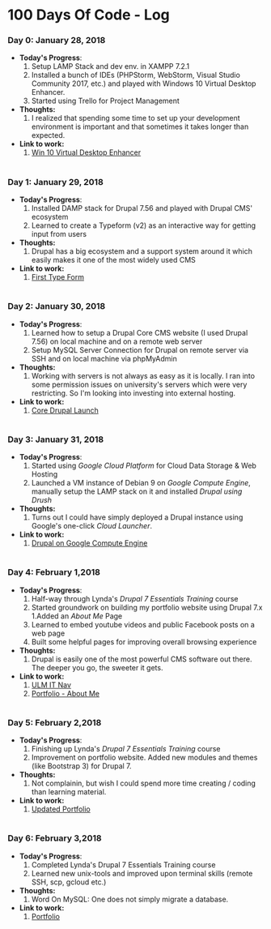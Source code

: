 # 100 Days Of Code - Log

### Day 0: January 28, 2018

* **Today's Progress**: 
  1. Setup LAMP Stack and dev env. in XAMPP 7.2.1
  2. Installed a bunch of IDEs (PHPStorm, WebStorm, Visual Studio Community 2017, etc.) and played with Windows 10 Virtual Desktop Enhancer.
  3. Started using Trello for Project Management
* **Thoughts:** 
  1. I realized that spending some time to set up your development environment is important and that sometimes it takes longer than expected.
* **Link to work:** 
  1. [Win 10 Virtual Desktop Enhancer](https://github.com/sdias/win-10-virtual-desktop-enhancer)

#

### Day 1: January 29, 2018

* **Today's Progress**: 
  1. Installed DAMP stack for Drupal 7.56 and played with Drupal CMS' ecosystem
  2. Learned to create a Typeform (v2) as an interactive way for getting input from users
* **Thoughts:**
  1. Drupal has a big ecosystem and a support system around it which easily makes it one of the most widely used CMS
* **Link to work:** 
  1. [First Type Form](https://kirandangol.typeform.com/to/MeGjD7)

#

### Day 2: January 30, 2018

* **Today's Progress**: 
  1. Learned how to setup a Drupal Core CMS website (I used Drupal 7.56) on local machine and on a remote web server
  2. Setup MySQL Server Connection for Drupal on remote server via SSH and on local machine via phpMyAdmin
* **Thoughts:**
  1. Working with servers is not always as easy as it is locally. I ran into some permission issues on university's servers which were very restricting. So I'm looking into investing into external hosting.
* **Link to work:** 
  1. [Core Drupal Launch](http://cs.ulm.edu/~dangolk/drupal-core)

#

### Day 3: January 31, 2018

* **Today's Progress**: 
  1. Started using *Google Cloud Platform* for Cloud Data Storage & Web Hosting
  2. Launched a VM instance of Debian 9 on *Google Compute Engine*, manually setup the LAMP stack on it and installed *Drupal using Drush*
* **Thoughts:**
  1. Turns out I could have simply deployed a Drupal instance using Google's one-click *Cloud Launcher*.
* **Link to work:** 
  1. [Drupal on Google Compute Engine](http://35.196.8.78/drupal-core/)

#

### Day 4: February 1,2018

* **Today's Progress**: 
  1. Half-way through Lynda's *Drupal 7 Essentials Training* course
  2. Started groundwork on building my portfolio website using Drupal 7.x
    1.Added an *About Me* Page
    2. Learned to embed youtube videos and public Facebook posts on a web page
  3. Built some helpful pages for improving overall browsing experience
* **Thoughts:**
  1. Drupal is easily one of the most powerful CMS software out there. The deeper you go, the sweeter it gets.
* **Link to work:** 
  1. [ULM IT Nav](http://35.196.8.78/drupal-core/?q=ulm-it-nav)
  2. [Portfolio - About Me](http://35.196.8.78/drupal-core/?q=about-me)

#

### Day 5: February 2,2018

* **Today's Progress**: 
  1. Finishing up Lynda's *Drupal 7 Essentials Training* course
  2. Improvement on portfolio website. Added new modules and themes (like Bootstrap 3) for Drupal 7.
* **Thoughts:**
  1. Not complainin, but wish I could spend more time creating / coding than learning material. 
* **Link to work:** 
  1. [Updated Portfolio](http://35.196.8.78/drupal-core)

#

### Day 6: February 3,2018

* **Today's Progress**: 
  1. Completed Lynda's Drupal 7 Essentials Training course
  2. Learned new unix-tools and improved upon terminal skills (remote SSH, scp, gcloud etc.)
* **Thoughts:**
  1. Word On MySQL: One does not simply migrate a database.
* **Link to work:** 
  1. [Portfolio](http://35.196.8.78/drupal-core)

#
